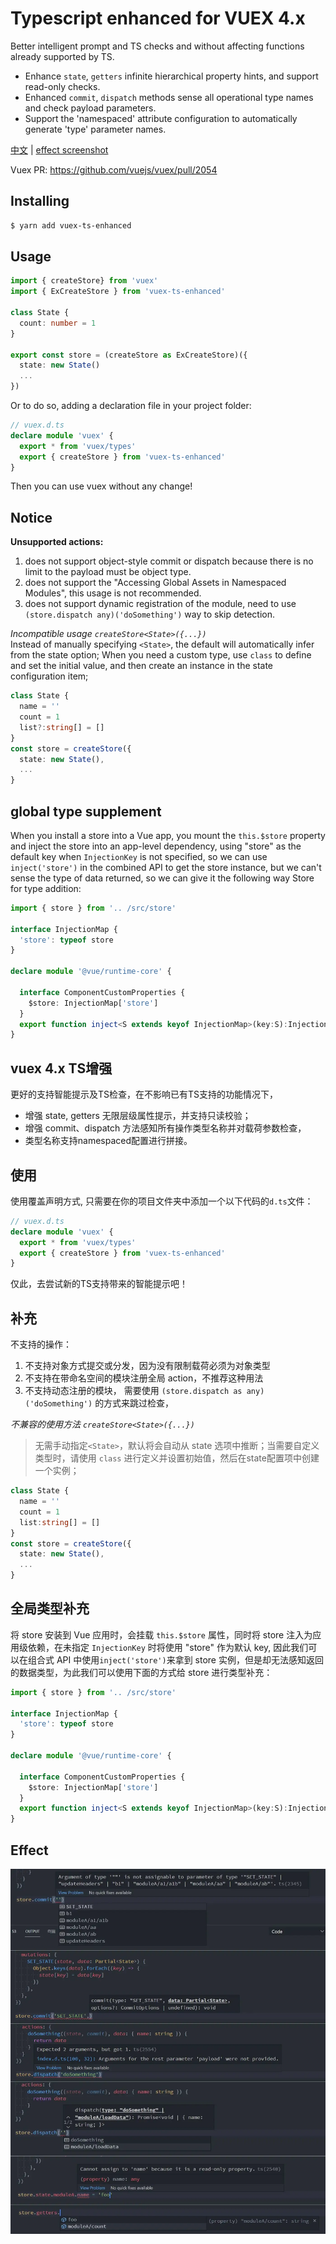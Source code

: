 # Typescript enhanced for VUEX 4.x
Better intelligent prompt and TS checks and without affecting functions already supported by TS.
+ Enhance `state`, `getters` infinite hierarchical property hints, and support read-only checks.
+ Enhanced `commit`, `dispatch` methods sense all operational type names and check payload parameters.
+ Support the 'namespaced' attribute configuration to automatically generate 'type' parameter names.

[中文](#vuex-4x-ts增强) | [effect screenshot](#effect)  

Vuex PR: https://github.com/vuejs/vuex/pull/2054

## Installing
```bash
$ yarn add vuex-ts-enhanced
```

## Usage
```ts
import { createStore} from 'vuex'
import { ExCreateStore } from 'vuex-ts-enhanced'

class State {
  count: number = 1
}

export const store = (createStore as ExCreateStore)({
  state: new State()
  ...
})
```
Or to do so, adding a declaration file in your project folder:
```ts
// vuex.d.ts
declare module 'vuex' {
  export * from 'vuex/types'
  export { createStore } from 'vuex-ts-enhanced'
}
```
Then you can use vuex without any change!

## Notice
**Unsupported actions:**
1. does not support object-style commit or dispatch because there is no limit to the payload must be object type.
2. does not support the "Accessing Global Assets in Namespaced Modules", this usage is not recommended.
3. does not support dynamic registration of the module, need to use `(store.dispatch any)('doSomething')` way to skip detection.

*Incompatible usage `createStore<State>({...})`*  
Instead of manually specifying `<State>`, the default will automatically infer from the state option; When you need a custom type, use `class` to define and set the initial value, and then create an instance in the state configuration item;

  ```ts
  class State {
    name = ''
    count = 1
    list?:string[] = []
  }
  const store = createStore({
    state: new State(),
    ...
  }
  ```

## global type supplement
When you install a store into a Vue app, you mount the `this.$store` property and inject the store into an app-level dependency, using "store" as the default key when `InjectionKey` is not specified, so we can use `inject('store')` in the combined API to get the store instance, but we can't sense the type of data returned, so we can give it the following way Store for type addition:
``` ts
import { store } from '.. /src/store'

interface InjectionMap {
  'store': typeof store
}

declare module '@vue/runtime-core' {

  interface ComponentCustomProperties {
    $store: InjectionMap['store']
  }
  export function inject<S extends keyof InjectionMap>(key:S):InjectionMap[S]
}
```
## vuex 4.x TS增强
更好的支持智能提示及TS检查，在不影响已有TS支持的功能情况下， 
+ 增强 state, getters 无限层级属性提示，并支持只读校验； 
+ 增强 commit、dispatch 方法感知所有操作类型名称并对载荷参数检查，
+ 类型名称支持namespaced配置进行拼接。

## 使用
使用覆盖声明方式, 只需要在你的项目文件夹中添加一个以下代码的`d.ts`文件：
```ts
// vuex.d.ts
declare module 'vuex' {
  export * from 'vuex/types'
  export { createStore } from 'vuex-ts-enhanced'
}
```
仅此，去尝试新的TS支持带来的智能提示吧！

## 补充
不支持的操作：
1. 不支持对象方式提交或分发，因为没有限制载荷必须为对象类型
2. 不支持在带命名空间的模块注册全局 action，不推荐这种用法
3. 不支持动态注册的模块， 需要使用 `(store.dispatch as any)('doSomething')` 的方式来跳过检查，


*不兼容的使用方法 `createStore<State>({...})`*  
> 无需手动指定`<State>`，默认将会自动从 state 选项中推断；当需要自定义类型时，请使用 `class` 进行定义并设置初始值，然后在state配置项中创建一个实例；

```ts
class State {
  name = ''
  count = 1
  list:string[] = []
}
const store = createStore({
  state: new State(),
  ...
}
```

## 全局类型补充  
将 store 安装到 Vue 应用时，会挂载 `this.$store` 属性，同时将 store 注入为应用级依赖，在未指定 `InjectionKey` 时将使用 "store" 作为默认 key, 因此我们可以在组合式 API 中使用`inject('store')`来拿到 store 实例，但是却无法感知返回的数据类型，为此我们可以使用下面的方式给 store 进行类型补充：

``` ts
import { store } from '.. /src/store'

interface InjectionMap {
  'store': typeof store
}

declare module '@vue/runtime-core' {

  interface ComponentCustomProperties {
    $store: InjectionMap['store']
  }
  export function inject<S extends keyof InjectionMap>(key:S):InjectionMap[S]
}
```

## Effect
![image](https://github.com/nicefan/vuex-ts-enhanced/raw/master/effect.webp)